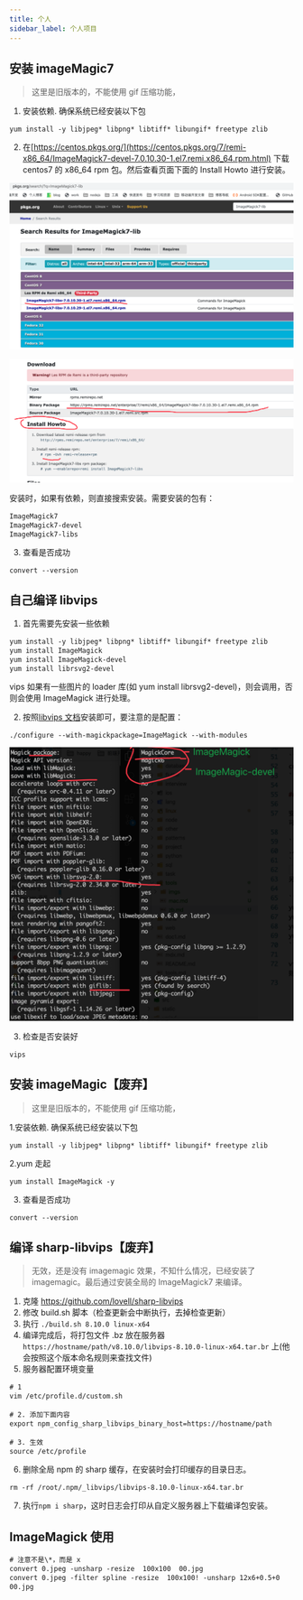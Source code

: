 ```yaml
---
title: 个人
sidebar_label: 个人项目
---
```


## 安装 imageMagic7

> 这里是旧版本的，不能使用 gif 压缩功能，

1. 安装依赖. 确保系统已经安装以下包

```
yum install -y libjpeg* libpng* libtiff* libungif* freetype zlib
```

2. 在[https://centos.pkgs.org/](https://centos.pkgs.org/7/remi-x86_64/ImageMagick7-devel-7.0.10.30-1.el7.remi.x86_64.rpm.html) 下载 centos7 的 x86_64 rpm 包。然后查看页面下面的 Install Howto 进行安装。

![](imgs/2020-09-24-09-23-21.png)

![](imgs/2020-09-24-09-23-50.png)

安装时，如果有依赖，则直接搜索安装。需要安装的包有：

```
ImageMagick7
ImageMagick7-devel
ImageMagick7-libs
```

3. 查看是否成功

```
convert --version
```

## 自己编译 libvips

1. 首先需要先安装一些依赖

```
yum install -y libjpeg* libpng* libtiff* libungif* freetype zlib
yum install ImageMagick
yum install ImageMagick-devel
yum install librsvg2-devel
```

vips 如果有一些图片的 loader 库(如 yum install librsvg2-devel)，则会调用，否则会使用 ImageMagick 进行处理。

2. 按照[libvips 文档](https://libvips.github.io/libvips/install.html)安装即可，要注意的是配置：

```
./configure --with-magickpackage=ImageMagick --with-modules
```

![](imgs/2020-09-14-00-41-40.png)

3. 检查是否安装好

```
vips
```

## 安装 imageMagic【废弃】

> 这里是旧版本的，不能使用 gif 压缩功能，

1.安装依赖. 确保系统已经安装以下包

```
yum install -y libjpeg* libpng* libtiff* libungif* freetype zlib
```

2.yum 走起

```
yum install ImageMagick -y
```

3. 查看是否成功

```
convert --version
```

## 编译 sharp-libvips【废弃】

> 无效，还是没有 imagemagic 效果，不知什么情况，已经安装了 imagemagic。最后通过安装全局的 ImageMagick7 来编译。

1. 克隆 https://github.com/lovell/sharp-libvips
2. 修改 build.sh 脚本（检查更新会中断执行，去掉检查更新）
3. 执行 `./build.sh 8.10.0 linux-x64`
4. 编译完成后，将打包文件 .bz 放在服务器 `https://hostname/path/v8.10.0/libvips-8.10.0-linux-x64.tar.br` 上(他会按照这个版本命名规则来查找文件)
5. 服务器配置环境变量

```dotnetcli
# 1
vim /etc/profile.d/custom.sh

# 2. 添加下面内容
export npm_config_sharp_libvips_binary_host=https://hostname/path

# 3. 生效
source /etc/profile
```

6. 删除全局 npm 的 sharp 缓存，在安装时会打印缓存的目录日志。

```
rm -rf /root/.npm/_libvips/libvips-8.10.0-linux-x64.tar.br
```

7. 执行`npm i sharp`，这时日志会打印从自定义服务器上下载编译包安装。

## ImageMagick 使用

```
# 注意不是\*，而是 x
convert 0.jpeg -unsharp -resize  100x100  00.jpg
convert 0.jpeg -filter spline -resize  100x100! -unsharp 12x6+0.5+0  00.jpg
```
